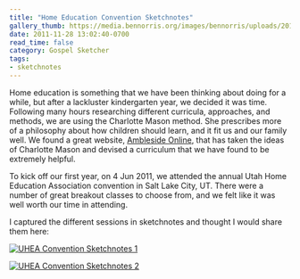 ```yaml
---
title: "Home Education Convention Sketchnotes"
gallery_thumb: https://media.bennorris.org/images/bennorris/uploads/2018/b684314291.jpg
date: 2011-11-28 13:02:40-0700
read_time: false
category: Gospel Sketcher
tags:
- sketchnotes
---
```


Home education is something that we have been thinking about doing for a while, but after a lackluster kindergarten year, we decided it was time. Following many hours researching different curricula, approaches, and methods, we are using the Charlotte Mason method. She prescribes more of a philosophy about how children should learn, and it fit us and our family well. We found a great website, [Ambleside Online](http://www.amblesideonline.org), that has taken the ideas of Charlotte Mason and devised a curriculum that we have found to be extremely helpful.

To kick off our first year, on 4 Jun 2011, we attended the annual Utah Home Education Association convention in Salt Lake City, UT. There were a number of great breakout classes to choose from, and we felt like it was well worth our time in attending.

I captured the different sessions in sketchnotes and thought I would share them here:

[![UHEA Convention Sketchnotes 1](https://media.bennorris.org/images/bennorris/uploads/2018/b684314291.jpg "UHEA Convention Sketchnotes 1")](https://media.bennorris.org/images/bennorris/uploads/2018/b684314291.jpg)

[![UHEA Convention Sketchnotes 2](https://media.bennorris.org/images/bennorris/uploads/2018/db08158e05.jpg "UHEA Convention Sketchnotes 2")](https://media.bennorris.org/images/bennorris/uploads/2018/db08158e05.jpg)
